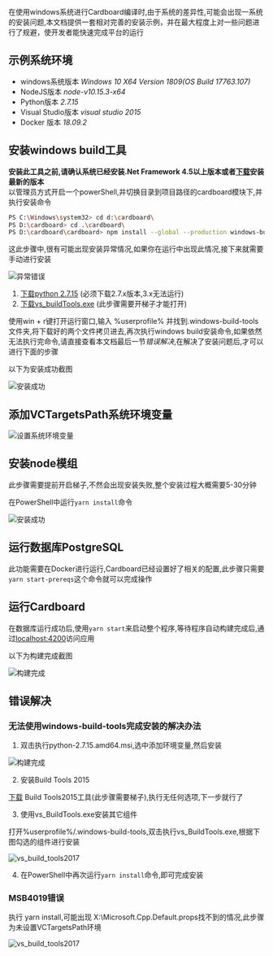 在使用windows系统进行Cardboard编译时,由于系统的差异性,可能会出现一系统的安装问题,本文档提供一套相对完善的安装示例，并在最大程度上对一些问题进行了规避，使开发者能快速完成平台的运行

## 示例系统环境
 + windows系统版本 *Windows 10 X64 Version 1809(OS Build 17763.107)*
 + NodeJS版本 *node-v10.15.3-x64*
 + Python版本 *2.7.15*
 + Visual Studio版本 *visual studio 2015*
 + Docker 版本  *18.09.2*
 
## 安装windows build工具
 **安装此工具之前,请确认系统已经安装.Net Framework 4.5以上版本或者[下载](https://www.microsoft.com/en-us/download/details.aspx?id=55170)安装最新的版本**</br>
 以管理员方式开启一个powerShell,并切换目录到项目路径的cardboard模块下,并执行安装命令
 
```sh
PS C:\Windows\system32> cd d:\cardboard\
PS D:\cardboard> cd .\cardboard\
PS D:\cardboard\cardboard> npm install --global --production windows-build-tools
```

这此步骤中,很有可能出现安装异常情况,如果你在运行中出现此情况,接下来就需要手动进行安装

![异常错误](/images/chinese/windows/error_download.png)

1. [下载python 2.7.15](https://www.python.org/downloads/release/python-2715/) (必须下载2.7.x版本,3.x无法运行)
2. [下载vs_buildTools.exe](https://visualstudio.microsoft.com/thank-you-downloading-visual-studio/?sku=Professional&rel=15) (此步骤需要开梯子才能打开)

使用win + r键打开运行窗口,输入 %userprofile% 并找到.windows-build-tools文件夹,将下载好的两个文件拷贝进去,再次执行windows build安装命令,如果依然无法执行完命令,请直接查看本文档最后一节*错误解决*,在解决了安装问题后,才可以进行下面的步骤

以下为安装成功截图

![安装成功](/images/chinese/windows/install_build_tools.png)

## 添加VCTargetsPath系统环境变量

![设置系统环境变量](/images/chinese/windows/set_environment_variables.png)


## 安装node模组

此步骤需要提前开启梯子,不然会出现安装失败,整个安装过程大概需要5-30分钟

在PowerShell中运行`yarn install`命令

![安装成功](/images/chinese/windows/yarn_install.png)

## 运行数据库PostgreSQL
 此功能需要在Docker进行运行,Cardboard已经设置好了相关的配置,此步骤只需要`yarn start-prereqs`这个命令就可以完成操作
 

## 运行Cardboard
在数据库运行成功后,使用`yarn start`来启动整个程序,等待程序自动构建完成后,通过[localhost:4200](localhost:4200)访问应用

以下为构建完成截图

![构建完成](/images/chinese/windows/build_success.png)

## 错误解决
### 无法使用windows-build-tools完成安装的解决办法
1. 双击执行python-2.7.15.amd64.msi,选中添加环境变量,然后安装

![构建完成](/images/chinese/windows/python_install.png)
 
2. 安装Build Tools 2015

[下载](https://www.microsoft.com/en-us/download/confirmation.aspx?id=48159) Build Tools2015工具(此步骤需要梯子),执行无任何选项,下一步就行了

3. 使用vs_BuildTools.exe安装其它组件
 
打开%userprofile%/.windows-build-tools,双击执行vs_BuildTools.exe,根据下图勾选的组件进行安装

![vs_build_tools2017](/images/chinese/windows/build_tools2017_5.png)
 
4. 在PowerShell中再次运行`yarn install`命令,即可完成安装
### MSB4019错误
执行 yarn install,可能出现 X:\\Microsoft.Cpp.Default.props找不到的情况,此步骤为未设置VCTargetsPath环境

 ![vs_build_tools2017](/images/chinese/windows/default_props_not_found.png)
